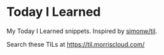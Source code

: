 # Today I Learned

My Today I Learned snippets. Inspired by [simonw/til](https://github.com/simonw/til).

Search these TILs at https://til.morriscloud.com/
